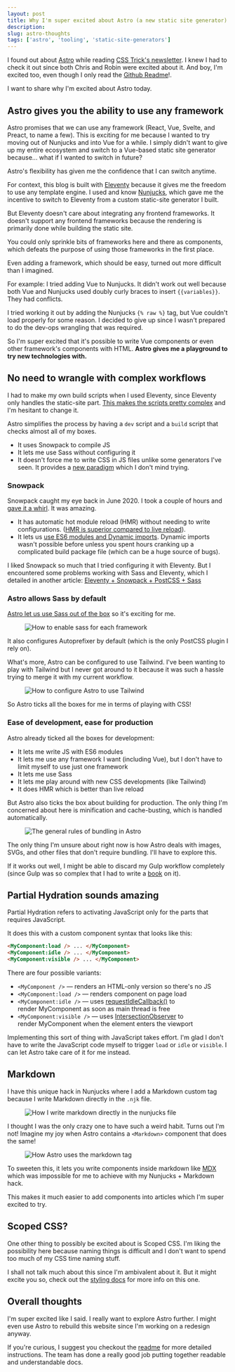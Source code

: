 ```yaml
---
layout: post
title: Why I'm super excited about Astro (a new static site generator)
description: 
slug: astro-thoughts
tags: ['astro', 'tooling', 'static-site-generators']
---  
```

I found out about [Astro](https://astro.build) while reading [CSS Trick's newsletter](https://css-tricks.com/newsletter/255-thoughts-on-astro/). I knew I had to check it out since both Chris and Robin were excited about it. And boy, I'm excited too, even though I only read the [Github Readme](https://github.com/snowpackjs/astro)!.   

I want to share why I'm excited about Astro today.   

<!--more-->

## Astro gives you the ability to use any framework  

Astro promises that we can use any framework (React, Vue, Svelte, and Preact, to name a few). This is exciting for me because I wanted to try moving out of Nunjucks and into Vue for a while. I simply didn't want to give up my entire ecosystem and switch to a Vue-based static site generator because... what if I wanted to switch in future?  

Astro's flexibility has given me the confidence that I can switch anytime.   

For context, this blog is built with [Eleventy](https://www.11ty.dev) because it gives me the freedom to use any template engine. I used and know [Nunjucks](https://mozilla.github.io/nunjucks/), which gave me the incentive to switch to Eleventy from a custom static-site generator I built.   

But Eleventy doesn't care about integrating any frontend frameworks. It doesn't support any frontend frameworks because the rendering is primarily done while building the static site.   

You could only sprinkle bits of frameworks here and there as components, which defeats the purpose of using those frameworks in the first place.   

Even adding a framework, which should be easy, turned out more difficult than I imagined.   

For example: I tried adding Vue to Nunjucks. It didn't work out well because both Vue and Nunjucks used doubly curly braces to insert `{{variables}}`. They had conflicts.   

I tried working it out by adding the Nunjucks `{% raw %}` tag, but Vue couldn't load properly for some reason. I decided to give up since I wasn't prepared to do the dev-ops wrangling that was required.   

So I'm super excited that it's possible to write Vue components or even other framework's components with HTML. **Astro gives me a playground to try new technologies with.**  

## No need to wrangle with complex workflows  

I had to make my own build scripts when I used Eleventy, since Eleventy only handles the static-site part. [This makes the scripts pretty complex](https://github.com/zellwk/zellwk.com/blob/v2.0.0/gulpfile.js) and I'm hesitant to change it.   

Astro simplifies the process by having a `dev` script and a `build` script that checks almost all of my boxes.   
  - It uses Snowpack to compile JS  
  - It lets me use Sass without configuring it  
  - It doesn't force me to write CSS in JS files unlike some generators I've seen. It provides a [new paradigm](scoped-css?) which I don't mind trying.   

### Snowpack   

Snowpack caught my eye back in June 2020. I took a couple of hours and [gave it a whirl](https://zellwk.com/blog/first-look-at-snowpack/). It was amazing.  
  - It has automatic hot module reload (HMR) without needing to write configurations. ([HMR is superior compared to live reload](/blog/first-look-at-snowpack/snowpack-dev-is-amazing)).   
  - It lets us [use ES6 modules and Dynamic imports](/blog/first-look-at-snowpack/#es6-modules-and-dynamic-imports). Dynamic imports wasn't possible before unless you spent hours cranking up a complicated build package file (which can be a huge source of bugs).   

I liked Snowpack so much that I tried configuring it with Eleventy. But I encountered some problems working with Sass and Eleventy, which I detailed in another article: [Eleventy + Snowpack + PostCSS + Sass](https://zellwk.com/blog/eleventy-snowpack-sass-postcss/)  

### Astro allows Sass by default   

[Astro let us use Sass out of the box](https://github.com/snowpackjs/astro/blob/main/docs/styling.md) so it's exciting for me.   

<figure role="figure">
<img src="/images/2021/astro-thoughts/sass.png" alt="How to enable sass for each framework">
</figure>    

It also configures Autoprefixer by default (which is the only PostCSS plugin I rely on).   

What's more, Astro can be configured to use Tailwind. I've been wanting to play with Tailwind but I never got around to it because it was such a hassle trying to merge it with my current workflow.   

<figure role="figure">
<img src="/images/2021/astro-thoughts/tailwind.png" alt="How to configure Astro to use Tailwind">
</figure>   

So Astro ticks all the boxes for me in terms of playing with CSS!  

### Ease of development, ease for production  

Astro already ticked all the boxes for development:   
  - It lets me write JS with ES6 modules   
  - It lets me use any framework I want (including Vue), but I don't have to limit myself to use just one framework  
  - It lets me use Sass   
  - It lets me play around with new CSS developments (like Tailwind)  
  - It does HMR which is better than live reload  

But Astro also ticks the box about building for production. The only thing I'm concerned about here is minification and cache-busting, which is handled automatically.   

<figure role="figure">
<img src="/images/2021/astro-thoughts/bundling.png" alt="The general rules of bundling in Astro">
</figure>  

The only thing I'm unsure about right now is how Astro deals with images, SVGs, and other files that don't require bundling. I'll have to explore this.   

If it works out well, I might be able to discard my Gulp workflow completely (since Gulp was so complex that I had to write a [book](https://automateyourworkflow.com) on it).   

## Partial Hydration sounds amazing   

Partial Hydration refers to activating JavaScript only for the parts that requires JavaScript.   

It does this with a custom component syntax that looks like this:  

```html
<MyComponent:load /> ... </MyComponent>
<MyComponent:idle /> ... </MyComponent>
<MyComponent:visible /> ... </MyComponent>
```  

There are four possible variants:   
  - `<MyComponent />` — renders an HTML-only version so there's no JS  
  - `<MyComponent:load />` — renders component on page load  
  - `<MyComponent:idle />` — uses [requestIdleCallback()](https://developer.mozilla.org/en-US/docs/Web/API/Window/requestIdleCallback) to render MyComponent as soon as main thread is free  
  - `<MyComponent:visible />` — uses [IntersectionObserver](https://developer.mozilla.org/en-US/docs/Web/API/Intersection_Observer_API) to render MyComponent when the element enters the viewport  

Implementing this sort of thing with JavaScript takes effort. I'm glad I don't have to write the JavaScript code myself to trigger `load` or `idle` or `visible`. I can let Astro take care of it for me instead.   

## Markdown  

I have this unique hack in Nunjucks where I add a Markdown custom tag because I write Markdown directly in the `.njk` file.   

<figure role="figure">
<img src="/images/2021/astro-thoughts/markdown-custom-tag.png" alt="How I write markdown directly in the nunjucks file">
</figure>   

I thought I was the only crazy one to have such a weird habit. Turns out I'm not! Imagine my joy when Astro contains a `<Markdown>` component that does the same!  

<figure role="figure">
<img src="/images/2021/astro-thoughts/astro-markdown-tag.png" alt="How Astro uses the markdown tag">
</figure>   

To sweeten this, it lets you write components inside markdown like [MDX](https://mdxjs.com) which was impossible for me to achieve with my Nunjucks + Markdown hack.   

This makes it much easier to add components into articles which I'm super excited to try.   

## Scoped CSS?  

One other thing to possibly be excited about is Scoped CSS. I'm liking the possibility here because naming things is difficult and I don't want to spend too much of my CSS time naming stuff.   

I shall not talk much about this since I'm ambivalent about it. But it might excite you so, check out the [styling docs](https://github.com/snowpackjs/astro/blob/main/docs/styling.md) for more info on this one.   

## Overall thoughts  

I'm super excited like I said. I really want to explore Astro further. I might even use Astro to rebuild this website since I'm working on a redesign anyway.   

If you're curious, I suggest you checkout the [readme](https://github.com/snowpackjs/astro) for more detailed instructions. The team has done a really good job putting together readable and understandable docs.   
